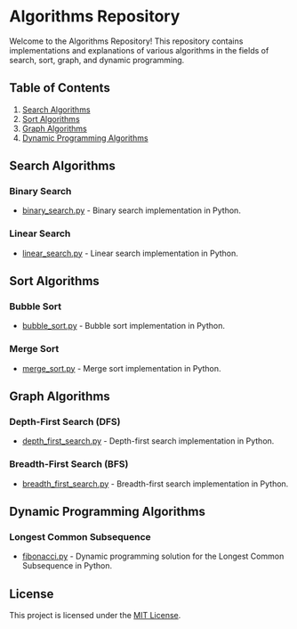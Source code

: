 # Algorithms Repository

Welcome to the Algorithms Repository! This repository contains implementations and explanations of various algorithms in the fields of search, sort, graph, and dynamic programming.

## Table of Contents

1. [Search Algorithms](#search-algorithms)
2. [Sort Algorithms](#sort-algorithms)
3. [Graph Algorithms](#graph-algorithms)
4. [Dynamic Programming Algorithms](#dynamic-programming-algorithms)

## Search Algorithms

### Binary Search

- [binary_search.py](SearchAlgorithms/binary_search.py) - Binary search implementation in Python.

### Linear Search

- [linear_search.py](SearchAlgorithms/linear_search.py) - Linear search implementation in Python.

<!-- Add more search algorithms as needed -->

## Sort Algorithms

### Bubble Sort

- [bubble_sort.py](SortingAlgorithms/bubble_sort.py) - Bubble sort implementation in Python.

### Merge Sort

- [merge_sort.py](SortingAlgorithms/merge_sort.py) - Merge sort implementation in Python.

<!-- Add more sort algorithms as needed -->

## Graph Algorithms

### Depth-First Search (DFS)

- [depth_first_search.py](GraphAlgorithms/DepthFirstSearch.ipynb) - Depth-first search implementation in Python.

### Breadth-First Search (BFS)

- [breadth_first_search.py](GraphAlgorithms/BreadthFirstSearch.ipynb) - Breadth-first search implementation in Python.

<!-- Add more graph algorithms as needed -->

## Dynamic Programming Algorithms

### Longest Common Subsequence

- [fibonacci.py](DynamicProgrammingAlgorithms/DynamicProgrammingLongestCommonSubsequence.ipynb) - Dynamic programming solution for the Longest Common Subsequence in Python.

<!-- Add more dynamic programming algorithms as needed -->


## License

This project is licensed under the [MIT License](LICENSE).
